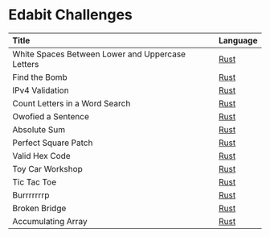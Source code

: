 # Edabit Challenges

| Title        | Language       |
| :------------- |:-------------|
| White Spaces Between Lower and Uppercase Letters | [ Rust ](https://github.com/Tagnard/edabit/blob/b07a6e778f56f04fb260089848847b39c464835e/rust/src/lib.rs#L5-L19) |
| Find the Bomb                                    | [ Rust ](https://github.com/Tagnard/edabit/blob/b07a6e778f56f04fb260089848847b39c464835e/rust/src/lib.rs#L21-L37) |
| IPv4 Validation                                  | [ Rust ](https://github.com/Tagnard/edabit/blob/b07a6e778f56f04fb260089848847b39c464835e/rust/src/lib.rs#L39-L68) |
| Count Letters in a Word Search                   | [ Rust ](https://github.com/Tagnard/edabit/blob/b07a6e778f56f04fb260089848847b39c464835e/rust/src/lib.rs#L70-L100) |
| Owofied a Sentence                               | [ Rust ](https://github.com/Tagnard/edabit/blob/b07a6e778f56f04fb260089848847b39c464835e/rust/src/lib.rs#L102-L116) |
| Absolute Sum                                     | [ Rust ](https://github.com/Tagnard/edabit/blob/b07a6e778f56f04fb260089848847b39c464835e/rust/src/lib.rs#L118-L136) |
| Perfect Square Patch                             | [ Rust ](https://github.com/Tagnard/edabit/blob/b07a6e778f56f04fb260089848847b39c464835e/rust/src/lib.rs#L138-L168) |
| Valid Hex Code                                   | [ Rust ](https://github.com/Tagnard/edabit/blob/b07a6e778f56f04fb260089848847b39c464835e/rust/src/lib.rs#L170-L187) |
| Toy Car Workshop                                 | [ Rust ](https://github.com/Tagnard/edabit/blob/b07a6e778f56f04fb260089848847b39c464835e/rust/src/lib.rs#L189-L210) |
| Tic Tac Toe                                      | [ Rust ](https://github.com/Tagnard/edabit/blob/b07a6e778f56f04fb260089848847b39c464835e/rust/src/lib.rs#L212-L254) |
| Burrrrrrrp                                       | [ Rust ](https://github.com/Tagnard/edabit/blob/b07a6e778f56f04fb260089848847b39c464835e/rust/src/lib.rs#L256-L268) |
| Broken Bridge                                    | [ Rust ](https://github.com/Tagnard/edabit/blob/b07a6e778f56f04fb260089848847b39c464835e/rust/src/lib.rs#L270-L287) |
| Accumulating Array                               | [ Rust ](https://github.com/Tagnard/edabit/blob/b07a6e778f56f04fb260089848847b39c464835e/rust/src/lib.rs#L289-L310) |
